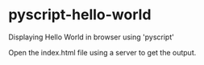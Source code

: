 # pyscript-hello-world
Displaying Hello World in browser using 'pyscript'

Open the index.html file using a server to get the output. 
